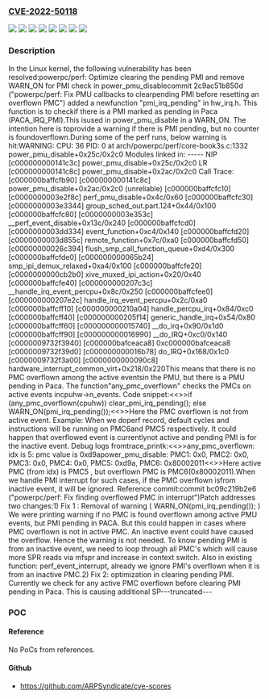 ### [CVE-2022-50118](https://cve.mitre.org/cgi-bin/cvename.cgi?name=CVE-2022-50118)
![](https://img.shields.io/static/v1?label=Product&message=Linux&color=blue)
![](https://img.shields.io/static/v1?label=Version&message=&color=brightgreen)
![](https://img.shields.io/static/v1?label=Version&message=215a90ce3754fe509efbce6b73a4bb643c7e7528%20&color=brightgreen)
![](https://img.shields.io/static/v1?label=Version&message=2c9ac51b850d84ee496b0a5d832ce66d411ae552%20&color=brightgreen)
![](https://img.shields.io/static/v1?label=Version&message=5.17%20&color=brightgreen)
![](https://img.shields.io/static/v1?label=Version&message=ef798cd035f316a537fee8ed170c127f12407085%20&color=brightgreen)
![](https://img.shields.io/static/v1?label=Version&message=fadcafa3959281ce2d96feedece8c75c3f95f8a5%20&color=brightgreen)
![](https://img.shields.io/static/v1?label=Vulnerability&message=n%2Fa&color=blue)

### Description

In the Linux kernel, the following vulnerability has been resolved:powerpc/perf: Optimize clearing the pending PMI and remove WARN_ON for PMI check in power_pmu_disablecommit 2c9ac51b850d ("powerpc/perf: Fix PMU callbacks to clearpending PMI before resetting an overflown PMC") added a newfunction "pmi_irq_pending" in hw_irq.h. This function is to checkif there is a PMI marked as pending in Paca (PACA_IRQ_PMI).This isused in power_pmu_disable in a WARN_ON. The intention here is toprovide a warning if there is PMI pending, but no counter is foundoverflown.During some of the perf runs, below warning is hit:WARNING: CPU: 36 PID: 0 at arch/powerpc/perf/core-book3s.c:1332 power_pmu_disable+0x25c/0x2c0 Modules linked in: ----- NIP [c000000000141c3c] power_pmu_disable+0x25c/0x2c0 LR [c000000000141c8c] power_pmu_disable+0x2ac/0x2c0 Call Trace: [c000000baffcfb90] [c000000000141c8c] power_pmu_disable+0x2ac/0x2c0 (unreliable) [c000000baffcfc10] [c0000000003e2f8c] perf_pmu_disable+0x4c/0x60 [c000000baffcfc30] [c0000000003e3344] group_sched_out.part.124+0x44/0x100 [c000000baffcfc80] [c0000000003e353c] __perf_event_disable+0x13c/0x240 [c000000baffcfcd0] [c0000000003dd334] event_function+0xc4/0x140 [c000000baffcfd20] [c0000000003d855c] remote_function+0x7c/0xa0 [c000000baffcfd50] [c00000000026c394] flush_smp_call_function_queue+0xd4/0x300 [c000000baffcfde0] [c000000000065b24] smp_ipi_demux_relaxed+0xa4/0x100 [c000000baffcfe20] [c0000000000cb2b0] xive_muxed_ipi_action+0x20/0x40 [c000000baffcfe40] [c000000000207c3c] __handle_irq_event_percpu+0x8c/0x250 [c000000baffcfee0] [c000000000207e2c] handle_irq_event_percpu+0x2c/0xa0 [c000000baffcff10] [c000000000210a04] handle_percpu_irq+0x84/0xc0 [c000000baffcff40] [c000000000205f14] generic_handle_irq+0x54/0x80 [c000000baffcff60] [c000000000015740] __do_irq+0x90/0x1d0 [c000000baffcff90] [c000000000016990] __do_IRQ+0xc0/0x140 [c0000009732f3940] [c000000bafceaca8] 0xc000000bafceaca8 [c0000009732f39d0] [c000000000016b78] do_IRQ+0x168/0x1c0 [c0000009732f3a00] [c0000000000090c8] hardware_interrupt_common_virt+0x218/0x220This means that there is no PMC overflown among the active eventsin the PMU, but there is a PMU pending in Paca. The function"any_pmc_overflown" checks the PMCs on active events incpuhw->n_events. Code snippet:<<>>if (any_pmc_overflown(cpuhw)) 	clear_pmi_irq_pending(); else 	WARN_ON(pmi_irq_pending());<<>>Here the PMC overflown is not from active event. Example: When we doperf record, default cycles and instructions will be running on PMC6and PMC5 respectively. It could happen that overflowed event is currentlynot active and pending PMI is for the inactive event. Debug logs fromtrace_printk:<<>>any_pmc_overflown: idx is 5: pmc value is 0xd9apower_pmu_disable: PMC1: 0x0, PMC2: 0x0, PMC3: 0x0, PMC4: 0x0, PMC5: 0xd9a, PMC6: 0x80002011<<>>Here active PMC (from idx) is PMC5 , but overflown PMC is PMC6(0x80002011).When we handle PMI interrupt for such cases, if the PMC overflown isfrom inactive event, it will be ignored. Reference commit:commit bc09c219b2e6 ("powerpc/perf: Fix finding overflowed PMC in interrupt")Patch addresses two changes:1) Fix 1 : Removal of warning ( WARN_ON(pmi_irq_pending()); )   We were printing warning if no PMC is found overflown among active PMU   events, but PMI pending in PACA. But this could happen in cases where   PMC overflown is not in active PMC. An inactive event could have caused   the overflow. Hence the warning is not needed. To know pending PMI is   from an inactive event, we need to loop through all PMC's which will   cause more SPR reads via mfspr and increase in context switch. Also in   existing function: perf_event_interrupt, already we ignore PMI's   overflown when it is from an inactive PMC.2) Fix 2: optimization in clearing pending PMI.   Currently we check for any active PMC overflown before clearing PMI   pending in Paca. This is causing additional SP---truncated---

### POC

#### Reference
No PoCs from references.

#### Github
- https://github.com/ARPSyndicate/cve-scores

